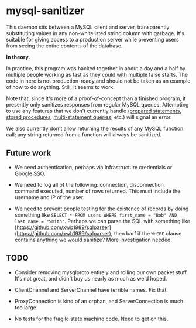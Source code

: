 # mysql-sanitizer

This daemon sits between a MySQL client and server, transparently substituting values in any non-whitelisted string column with garbage. It's suitable for giving access to a production server while preventing users from seeing the entire contents of the database.

**In theory.**

In practice, this program was hacked together in about a day and a half by multiple people working as fast as they could with multiple false starts. The code in here is not production-ready and should not be taken as an example of how to do anything. Still, it seems to work.

Note that, since it's more of a proof-of-concept than a finished program, it presently only sanitizes responses from regular MySQL queries. Attempting to use any features that we don't currently handle ([prepared statements](https://dev.mysql.com/doc/internals/en/com-stmt-execute.html), [stored procedures](https://dev.mysql.com/doc/internals/en/stored-procedures.html), [multi-statement queries](https://dev.mysql.com/doc/internals/en/multi-statement.html), etc.) will signal an error.

We also currently don't allow returning the results of any MySQL function call; any string returned from a function will always be sanitized.

## Future work

* We need authentication, perhaps via Infrastructure credentials or Google SSO.

* We need to log all of the following: connection, disconnection, command executed, number of rows returned. This must include the username and IP of the user.

* We need to prevent people testing for the existence of records by doing something like `SELECT * FROM users WHERE first_name = "Bob" AND last_name = "Smith"`. Perhaps we can parse the SQL with something like [https://github.com/xwb1989/sqlparser](https://github.com/xwb1989/sqlparser), then barf if the `WHERE` clause contains anything we would sanitize? More investigation needed.

## TODO

* Consider removing mysqlproto entirely and rolling our own packet stuff. It's not great, and didn't buy us nearly as much as we'd hoped.

* ClientChannel and ServerChannel have terrible names. Fix that.

* ProxyConnection is kind of an orphan, and ServerConnection is much too large.

* No tests for the fragile state machine code. Need to get on this.
